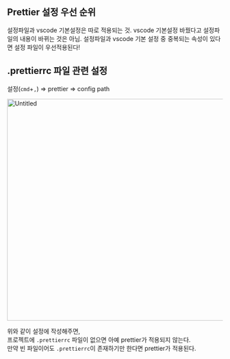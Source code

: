 ## Prettier 설정 우선 순위
설정파일과 vscode 기본설정은 따로 적용되는 것. 
vscode 기본설정 바꿨다고 설정파일의 내용이 바뀌는 것은 아님.
설정파일과 vscode 기본 설정 중 중복되는 속성이 있다면 설정 파일이 우선적용된다!

## .prettierrc 파일 관련 설정
설정(`cmd`+`,`) ⇒ prettier ⇒ config path   
  
<img width="518" alt="Untitled" src="https://github.com/c-jeongyyun/TodayILearned/assets/77582221/850fa158-c735-4048-a5ed-db8de93179d5">
  
위와 같이 설정에 작성해주면,   
프로젝트에 `.prettierrc` 파일이 없으면 아예 prettier가 적용되지 않는다.   
만약 빈 파일이어도 `.prettierrc`이 존재하기만 한다면 prettier가 적용된다.  

